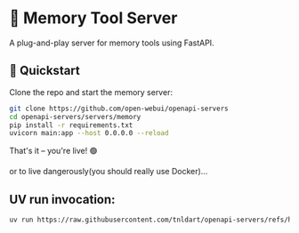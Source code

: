 # 🧠 Memory Tool Server

A plug-and-play server for memory tools using FastAPI.  

## 🚀 Quickstart

Clone the repo and start the memory server:

```bash
git clone https://github.com/open-webui/openapi-servers
cd openapi-servers/servers/memory
pip install -r requirements.txt
uvicorn main:app --host 0.0.0.0 --reload
```

That's it – you're live! 🟢

or to live dangerously(you should really use Docker)...

## UV run invocation:

```bash
uv run https://raw.githubusercontent.com/tnldart/openapi-servers/refs/heads/main/servers/memory/oneshot.py https://raw.githubusercontent.com/tnldart/openapi-servers/refs/heads/main/servers/memory/main.py --host 0.0.0.0 --port 8000
```
